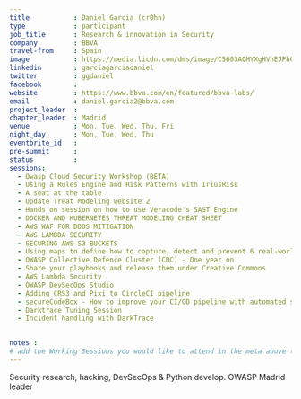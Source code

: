 ```yaml
---
title           : Daniel Garcia (cr0hn)
type            : participant
job_title       : Research & innovation in Security
company         : BBVA
travel-from     : Spain
image           : https://media.licdn.com/dms/image/C5603AQHYXgHVnEJPhQ/profile-displayphoto-shrink_200_200/0?e=1533168000&v=beta&t=a1KHaUNHjAGQfzEOT4UyBpBDE5PZkEk7S_i_hTi4iko
linkedin        : garciagarciadaniel
twitter         : ggdaniel
facebook        :
website         : https://www.bbva.com/en/featured/bbva-labs/
email           : daniel.garcia2@bbva.com
project_leader  :
chapter_leader  : Madrid
venue           : Mon, Tue, Wed, Thu, Fri
night_day       : Mon, Tue, Wed, Thu
eventbrite_id   :
pre-summit      :
status          :
sessions:
  - Owasp Cloud Security Workshop (BETA)
  - Using a Rules Engine and Risk Patterns with IriusRisk
  - A seat at the table
  - Update Treat Modeling website 2
  - Hands on session on how to use Veracode's SAST Engine	
  - DOCKER AND KUBERNETES THREAT MODELING CHEAT SHEET
  - AWS WAF FOR DDOS MITIGATION
  - AWS LAMBDA SECURITY
  - SECURING AWS S3 BUCKETS
  - Using maps to define how to capture, detect and prevent 6 real-world security incidents
  - OWASP Collective Defence Cluster (CDC) - One year on
  - Share your playbooks and release them under Creative Commons
  - AWS Lambda Security
  - OWASP DevSecOps Studio
  - Adding CRS3 and Pixi to CircleCI pipeline
  - secureCodeBox - How to improve your CI/CD pipeline with automated security tests
  - Darktrace Tuning Session
  - Incident handling with DarkTrace

 
notes :
# add the Working Sessions you would like to attend in the meta above (use the session's title) e.g. sessions (one per line): -Security Playbooks Diagrams -Hackathon Daily Sessions
---
```


Security research, hacking, DevSecOps & Python develop. OWASP Madrid leader

